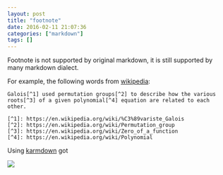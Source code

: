 ```yaml
---
layout: post
title: "footnote"
date: 2016-02-11 21:07:36
categories: ["markdown"]
tags: []
---
```


Footnote is not supported by original markdown, it is still supported by many
markdown dialect.

For example, the following words from [wikipedia](https://en.wikipedia.org/wiki/Galois_theory):

```
Galois[^1] used permutation groups[^2] to describe how the various roots[^3] of a given polynomial[^4] equation are related to each other.

[^1]: https://en.wikipedia.org/wiki/%C3%89variste_Galois
[^2]: https://en.wikipedia.org/wiki/Permutation_group
[^3]: https://en.wikipedia.org/wiki/Zero_of_a_function
[^4]: https://en.wikipedia.org/wiki/Polynomial
```

Using [karmdown](http://kramdown.gettalong.org/) got

![](http://i.imgur.com/lDPuucB.png)
